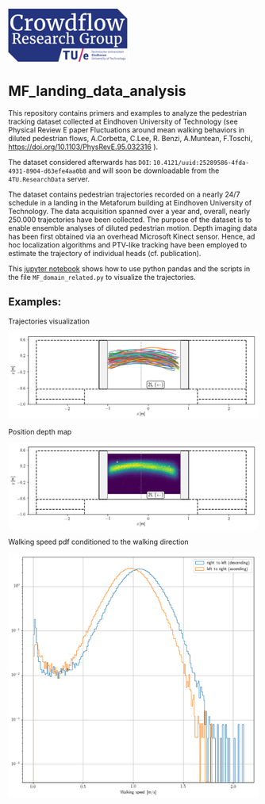 ![crowdflow-logo](crowdflowLogo.png)

# MF_landing_data_analysis
This repository contains primers and examples to analyze the pedestrian tracking dataset collected at Eindhoven University of Technology (see Physical Review E paper Fluctuations around mean walking behaviors in diluted pedestrian flows, A.Corbetta, C.Lee, R. Benzi, A.Muntean, F.Toschi,  https://doi.org/10.1103/PhysRevE.95.032316 ). 

The dataset considered afterwards has `DOI`: `10.4121/uuid:25289586-4fda-4931-8904-d63efe4aa0b8`  and will soon be downloadable from the `4TU.ResearchData` server.



The dataset contains pedestrian trajectories recorded on a nearly 24/7 schedule in a landing in the Metaforum building at Eindhoven University of Technology. The data acquisition spanned over a year and, overall, nearly 250.000 trajectories have been collected. The purpose of the dataset is to enable ensemble analyses of diluted pedestrian motion. Depth imaging data has been first obtained via an overhead Microsoft Kinect sensor. Hence, ad hoc localization algorithms and PTV-like tracking have been employed to estimate the trajectory of individual heads (cf. publication). 


This [jupyter notebook](Plot-trajectories.ipynb) shows how to use python pandas and the scripts in the file `MF_domain_related.py` to visualize the trajectories. 

## Examples:

Trajectories visualization 

![](trajectories_ex.png)

Position depth map

![](depth_maps_ex.png)

Walking speed pdf conditioned to the walking direction

![](walking_speed_pdf.png)
